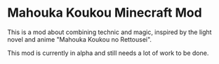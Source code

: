 # Mahouka Koukou Minecraft Mod

This is a mod about combining technic and magic, inspired by the light novel and anime "Mahouka Koukou no Rettousei".

This mod is currently in alpha and still needs a lot of work to be done.
